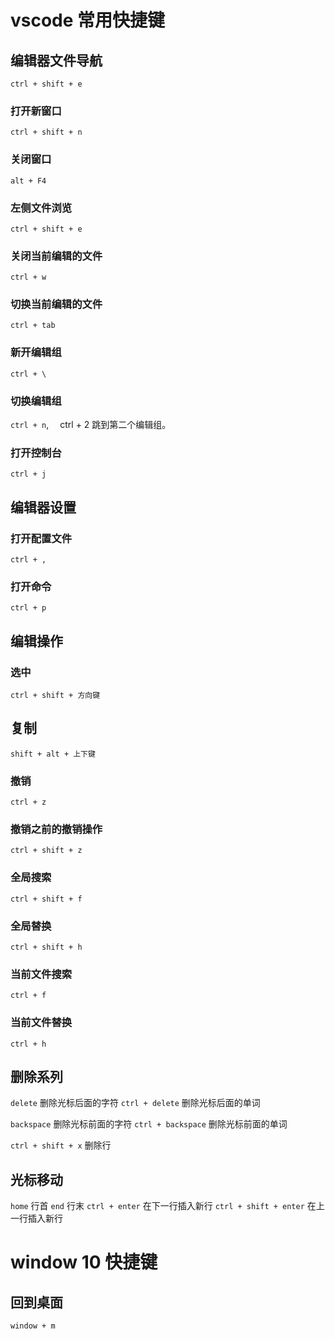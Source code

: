 # vscode 常用快捷键

## 编辑器文件导航

`ctrl + shift + e`

### 打开新窗口

`ctrl + shift + n`

### 关闭窗口

`alt + F4`

### 左侧文件浏览

`ctrl + shift + e`

### 关闭当前编辑的文件

`ctrl + w`

### 切换当前编辑的文件

`ctrl + tab`

### 新开编辑组

`ctrl + \`

### 切换编辑组

`ctrl + n`,　 ctrl + 2 跳到第二个编辑组。

### 打开控制台

`ctrl + j`

## 编辑器设置

### 打开配置文件

`ctrl + ,`

### 打开命令

`ctrl + p`

## 编辑操作

### 选中

`ctrl + shift + 方向键`

## 复制

`shift + alt + 上下键`

### 撤销

`ctrl + z`

### 撤销之前的撤销操作

`ctrl + shift + z`

### 全局搜索

`ctrl + shift + f`

### 全局替换

`ctrl + shift + h`

### 当前文件搜索

`ctrl + f`

### 当前文件替换

`ctrl + h`

## 删除系列

`delete` 删除光标后面的字符
`ctrl + delete` 删除光标后面的单词

`backspace` 删除光标前面的字符
`ctrl + backspace` 删除光标前面的单词

`ctrl + shift + x` 删除行

## 光标移动

`home` 行首
`end` 行末
`ctrl + enter` 在下一行插入新行
`ctrl + shift + enter` 在上一行插入新行

# window 10 快捷键

## 回到桌面

`window + m`
